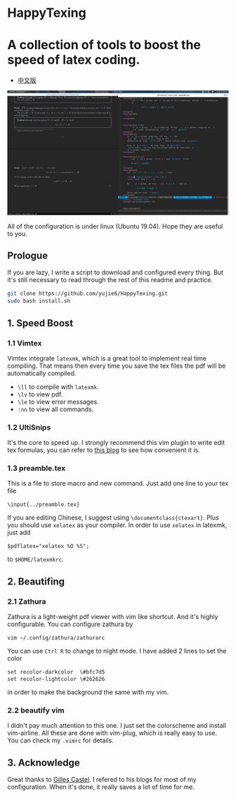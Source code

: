 # HappyTexing
# A collection of tools to boost the speed of latex coding.

* <a href="./README_zh.md">中文版</a>

<img src="./texenv.png" alt="">

All of the configuration is under linux (Ubuntu 19.04). Hope they
are useful to you.

## Prologue
If you are lazy, I write a script to download and configured every thing. But it's still necessary to read through the rest of this readme and practice.

```bash
git clone https://github.com/yujie6/HappyTexing.git
sudo bash install.sh
```

## 1. Speed Boost

### 1.1 Vimtex
Vimtex integrate `latexmk`, which is a great tool to implement 
real time compiling. That means  then every time you save the tex files
the pdf will be automatically compiled. 
* `\ll` to compile with `latexmk`.
* `\lv` to view pdf.
* `\le` to view error messages.
* `:nn` to view all commands.


### 1.2 Ul­tiSnips

It's the core to speed up. I strongly recommend this vim plugin to write 
edit tex formulas, you can refer to <a href="https://castel.dev/post/lecture-notes-1/">this blog</a> to see 
how convenient it is.

### 1.3 preamble.tex
This is a file to store macro and new command. 
Just add one line to your tex file

    \input{../preamble.tex}

If you are editing Chinese, I suggest using `\documentclass{ctexart}`. Plus you should use `xelatex` as your compiler.
In order to use `xelatex` in latexmk, just add  

    $pdflatex="xelatex %O %S";

to `$HOME/latexmkrc`.
## 2. Beautifing
### 2.1 Zathura
Zathura is a light-weight pdf viewer with vim like shortcut. 
And it's highly configurable. You can configure zathura by
    
    vim ~/.config/zathura/zathurarc

You can use `Ctrl R` to change to night mode. I have added 2 lines to set the color

    set recolor-darkcolor  \#bfc7d5
    set recolor-lightcolor \#262626

in order to make the background the same with my vim.

### 2.2 beautify vim
I didn't pay much attention to this one. I just set the colorscheme and install vim-airline. All these are done with
vim-plug, which is really easy to use. You can check my `.vimrc` for details.

## 3. Acknowledge
Great thanks to <a href="https://github.com/gillescastel">Gilles Castel</a>. I refered to his blogs for most of my configuration. When it's done, it really saves a lot of time for me.

